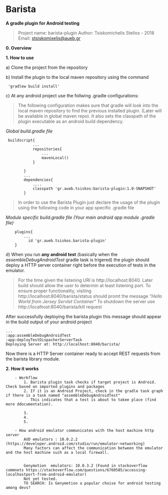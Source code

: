 
# Barista 
**A gradle plugin for Android testing**

   

>  Project name: barista-plugin
>     Author: Tsiskomichelis Stelios - 2018 
>     Email: stsiskomixelis@aueb.gr

**0.  Overview**
    
**1. How to use**

   a) Clone the project from the repository
   
   b) Install the plugin to the local maven repository using the command
     
     'gradlew build install'
    
   c) At any android project use the follwing .gradle configurations:

> The following configuration makes sure that gradle will look into the local
> maven repository to find the previous installed plugin. (Later will be
> available in global maven repo). It also sets the classpath of the
> plugin executable as an android build dependency.

   
*Global build.gradle file*
       

     buildscript{
                ...
                repositories{
                    ...
                    mavenLocal()
                }
            
            }
            ...
            dependencies{
                ....
                classpath 'gr.aueb.tsiskos:barista-plugin:1.0-SNAPSHOT'
            }

   

> In order to use the Barista Plugin just declare the usage of the
> plugin using the following code in your app specific .gradle file

  *Module specific build.gradle file (Your main android app module .gradle file)*
        
        plugins{
            ...
              id 'gr.aueb.tsiskos.barista-plugin'
        }
   
   d) When you run **any **android test**** (basically when the *assembleDebugAndroidTest* gradle task is trigered) the plugin should deploy a HTTP server container right before the execution of tests in the emulator.
     

> For the time given the listening URI is http://localhost:8040. Later build should allow the user to determin at least listening port.
>      To ensure proper functionality, visiting http://localhost:8040/barista/status should promt the message  *"Hello World from Jersey Servlet Container"*
>      To shutdown the server use http://localhost:8040/barista/kill request

After successfully deploying the barista plugin this message should appear in the build output of your android project 

    ...
    :app:assembleDebugAndroidTest
	:app:deployTestDispacherServerTask
    Deploying Server at: http://localhost:8040/barista/
  Now there is a HTTP Server container ready to accept REST requests from the barista library module.

**2.  How it works**
    
        - Workflow
            1. Barista plugin task checks if target project is Android. Check based on imported plugins and packages
            2. If it is an Android Project, check in the gradle task graph if there is a task named "assembleDebugAndroidTest"
               This indicates that a test is about to takee place (find more ddocumentation).

            3. 
            4.
            5.
            
        - How android emulator communicates with the host machine http server    
            AVD emulators : 10.0.2.2 (https://developer.android.com/studio/run/emulator-networking)
            Many factors can affect the communication between the emulator and the host machine such as a local firewall.
            
            
            Genymotion  emulators: 10.0.3.2 (Found in stackoverflow commnets https://stackoverflow.com/questions/6760585/accessing-localhostport-from-android-emulator)
            Not yet tested. 
            TO SEARCH: Is Genymotion a popular choise for android testing among devs?